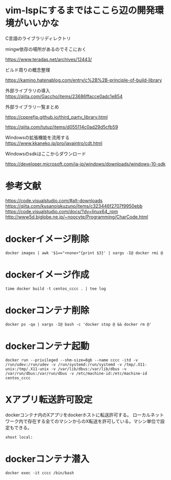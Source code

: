 # vim-lspにするまではここら辺の開発環境がいいかな
C言語のライブラリディレクトリ

mingw依存の場所があるのでそこにおく

https://www.teradas.net/archives/12443/

ビルド周りの概念整理

https://kamino.hatenablog.com/entry/c%2B%2B-principle-of-build-library

外部ライブラリの導入
https://qiita.com/Gaccho/items/23686ffacce0adc1e854

外部ライブラリ一覧まとめ

https://cpprefjp.github.io/third_party_library.html

https://qiita.com/tutuz/items/d055114c0ad29d5cfb59

Windowsの拡張機能を流用する
https://www.kkaneko.jp/pro/javaintro/cdt.html

Windowsのsdkはここからダウンロード

https://developer.microsoft.com/ja-jp/windows/downloads/windows-10-sdk

# 参考文献
https://code.visualstudio.com/#alt-downloads
https://qiita.com/kusanoiskuzuno/items/c323446f2707f9950ebb
https://code.visualstudio.com/docs/?dv=linux64_rpm
http://www5d.biglobe.ne.jp/~noocyte/Programming/CharCode.html

# dockerイメージ削除
```
docker images | awk '$1=="<none>"{print $3}' | xargs -I@ docker rmi @
```

# dockerイメージ作成
```
time docker build -t centos_cccc . | tee log
```

# dockerコンテナ削除
```
docker ps -qa | xargs -I@ bash -c 'docker stop @ && docker rm @'
```

# dockerコンテナ起動
```
docker run --privileged --shm-size=8gb --name cccc -itd -v /run/udev:/run/udev -v /run/systemd:/run/systemd -v /tmp/.X11-unix:/tmp/.X11-unix -v /var/lib/dbus:/var/lib/dbus -v /var/run/dbus:/var/run/dbus -v /etc/machine-id:/etc/machine-id centos_cccc
```

# Xアプリ転送許可設定
dockerコンテナ内のXアプリをdockerホストに転送許可する。 ローカルネットワーク内で存在する全てのマシンからのX転送を許可している。マシン単位で設定もできる。
```
xhost local:
```

# dockerコンテナ潜入
```
docker exec -it cccc /bin/bash
```
